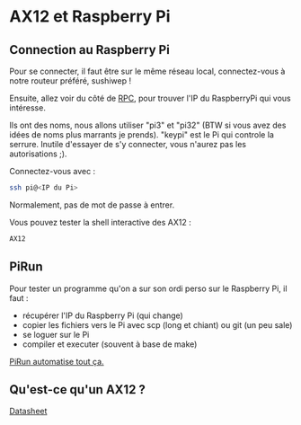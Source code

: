 # AX12 et Raspberry Pi

## Connection au Raspberry Pi

Pour se connecter, il faut être sur le même réseau local, connectez-vous à notre routeur préféré, sushiwep !

Ensuite, allez voir du côté de [RPC](http://bonetti.io/rpc/), pour trouver l'IP du RaspberryPi qui vous intéresse. 

Ils ont des noms, nous allons utiliser "pi3" et "pi32" (BTW si vous avez des idées de noms plus marrants je prends).
"keypi" est le Pi qui controle la serrure. Inutile d'essayer de s'y connecter, vous n'aurez pas les autorisations ;).

Connectez-vous avec :

```bash
ssh pi@<IP du Pi>
```

Normalement, pas de mot de passe à entrer.

Vous pouvez tester la shell interactive des AX12 :
```bash
AX12
```
## PiRun
 
Pour tester un programme qu'on a sur son ordi perso sur le Raspberry Pi, il faut :
* récupérer l'IP du Raspberry Pi (qui change)
* copier les fichiers vers le Pi avec scp (long et chiant) ou git (un peu sale)
* se loguer sur le Pi
* compiler et executer (souvent à base de make)
 
[PiRun automatise tout ça.](https://github.com/superpingu/PiRun)
  
 
## Qu'est-ce qu'un AX12 ?
 
[Datasheet](http://www.trossenrobotics.com/images/productdownloads/AX-12(English).pdf)
 
 
